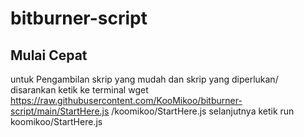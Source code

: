 # bitburner-script

## Mulai Cepat
untuk Pengambilan skrip yang mudah dan skrip yang diperlukan/ disarankan ketik ke terminal
wget https://raw.githubusercontent.com/KooMikoo/bitburner-script/main/StartHere.js /koomikoo/StartHere.js
selanjutnya ketik
run koomikoo/StartHere.js
